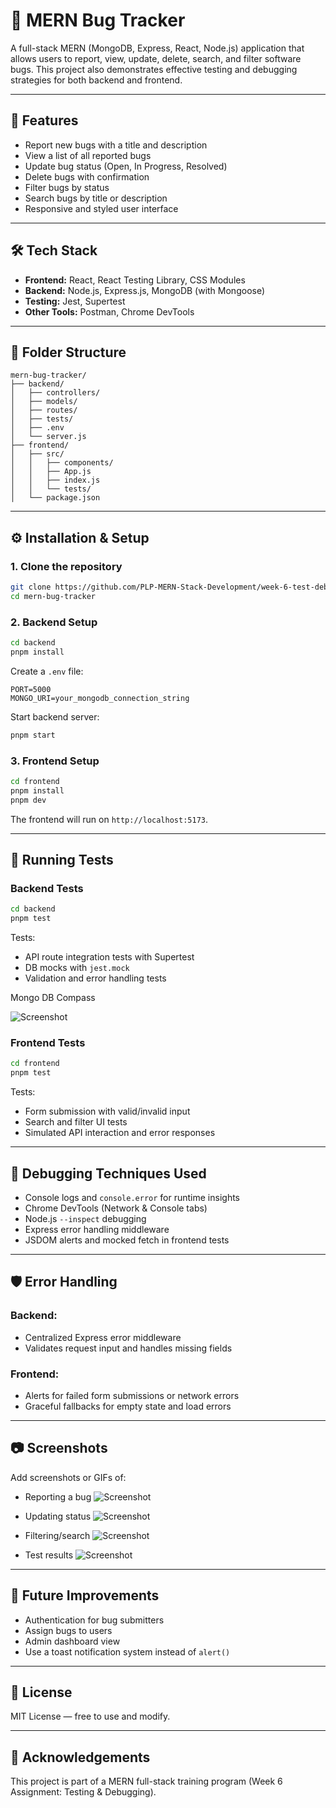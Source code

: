 # 🐞 MERN Bug Tracker

A full-stack MERN (MongoDB, Express, React, Node.js) application that allows users to report, view, update, delete, search, and filter software bugs. This project also demonstrates effective testing and debugging strategies for both backend and frontend.

---

## 🚀 Features

- Report new bugs with a title and description
- View a list of all reported bugs
- Update bug status (Open, In Progress, Resolved)
- Delete bugs with confirmation
- Filter bugs by status
- Search bugs by title or description
- Responsive and styled user interface

---

## 🛠 Tech Stack

- **Frontend:** React, React Testing Library, CSS Modules
- **Backend:** Node.js, Express.js, MongoDB (with Mongoose)
- **Testing:** Jest, Supertest
- **Other Tools:** Postman, Chrome DevTools

---

## 📁 Folder Structure

```
mern-bug-tracker/
├── backend/
│   ├── controllers/
│   ├── models/
│   ├── routes/
│   ├── tests/
│   ├── .env
│   └── server.js
├── frontend/
│   ├── src/
│   │   ├── components/
│   │   ├── App.js
│   │   ├── index.js
│   │   └── tests/
│   └── package.json
```

---

## ⚙️ Installation & Setup

### 1. Clone the repository

```bash
git clone https://github.com/PLP-MERN-Stack-Development/week-6-test-debug-assignment-AndiswaCyria.git
cd mern-bug-tracker
```

### 2. Backend Setup

```bash
cd backend
pnpm install
```

Create a `.env` file:

```env
PORT=5000
MONGO_URI=your_mongodb_connection_string
```

Start backend server:

```bash
pnpm start
```

### 3. Frontend Setup

```bash
cd frontend
pnpm install
pnpm dev
```

The frontend will run on `http://localhost:5173`.

---

## 🧪 Running Tests

### Backend Tests

```bash
cd backend
pnpm test
```

Tests:
- API route integration tests with Supertest
- DB mocks with `jest.mock`
- Validation and error handling tests

Mongo DB Compass

![Screenshot](mern-bug-tracker/frontend/public/mongo.png)

### Frontend Tests

```bash
cd frontend
pnpm test
```

Tests:
- Form submission with valid/invalid input
- Search and filter UI tests
- Simulated API interaction and error responses

---

## 🐛 Debugging Techniques Used

- Console logs and `console.error` for runtime insights
- Chrome DevTools (Network & Console tabs)
- Node.js `--inspect` debugging
- Express error handling middleware
- JSDOM alerts and mocked fetch in frontend tests

---

## 🛡 Error Handling

### Backend:
- Centralized Express error middleware
- Validates request input and handles missing fields

### Frontend:
- Alerts for failed form submissions or network errors
- Graceful fallbacks for empty state and load errors

---

## 📷 Screenshots 

Add screenshots or GIFs of:
- Reporting a bug
![Screenshot](mern-bug-tracker/frontend/public/reportingbug.png)

- Updating status
![Screenshot](mern-bug-tracker/frontend/public/filterByStatus.png)

- Filtering/search
![Screenshot](mern-bug-tracker/frontend/public/search.png)

- Test results
![Screenshot](mern-bug-tracker/frontend/public/test.png)
---

## 📌 Future Improvements

- Authentication for bug submitters
- Assign bugs to users
- Admin dashboard view
- Use a toast notification system instead of `alert()`

---

## 📄 License

MIT License — free to use and modify.

---

## 🙌 Acknowledgements

This project is part of a MERN full-stack training program (Week 6 Assignment: Testing & Debugging).



